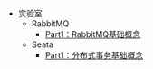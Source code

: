 - 实验室
    - RabbitMQ
        - [Part1：RabbitMQ基础概念](rabbitmq/part1.md)
    - Seata
        - [Part1：分布式事务基础概念](seata/part1.md)